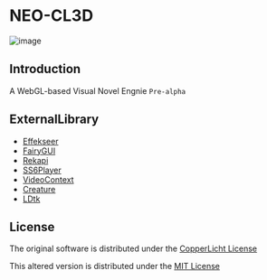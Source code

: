 # NEO-CL3D
![image](https://github.com/Watunder/NEO-CL3D/blob/cc6/Reference/logo/neo-cl3d.png)

## Introduction
A WebGL-based Visual Novel Engnie `Pre-alpha`

## ExternalLibrary
  - [Effekseer](https://github.com/Watunder/EffekseerForCL3D)
  - [FairyGUI](https://github.com/Watunder/FairyGUIForCL3D)
  - [Rekapi](https://github.com/Watunder/RekapiForCL3D)
  - [SS6Player](https://github.com/Watunder/SS6PlayerForCL3D)
  - [VideoContext](https://github.com/Watunder/VideoContextFotCL3D)
  - [Creature](https://github.com/Watunder/CreatureForCL3D)
  - [LDtk](https://github.com/Watunder/LDtkForCL3D)

## License
The original software is distributed under the [CopperLicht License](https://github.com/Watunder/NEO-CL3D/blob/cc6/Templates/VisualNovel/readme.txt)

This altered version is distributed under the [MIT License](https://github.com/Watunder/NEO-CL3D/blob/cc6/LICENSE)